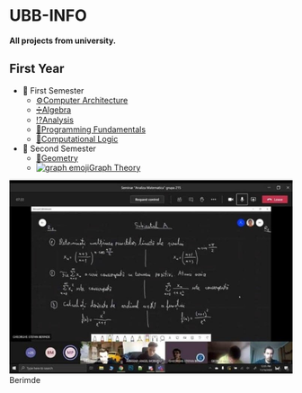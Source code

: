 # UBB-INFO
**All projects from university.**
## First Year
* 📂 First Semester
  * [⚙️Computer Architecture](https://github.com/TudorMurariu/UBB-INFO/tree/main/an1/Semestrul1/ASC)
  * [➗Algebra](https://github.com/TudorMurariu/UBB-INFO/tree/main/an1/Semestrul1/Algebra)
  * [⁉️Analysis](https://github.com/TudorMurariu/UBB-INFO/tree/main/an1/Semestrul1/Analiza)
  * [🔰Programming Fundamentals](https://github.com/TudorMurariu/UBB-INFO/tree/main/an1/Semestrul1/Fundamentele%20Programarii)
  * [🗿Computational Logic](https://github.com/TudorMurariu/UBB-INFO/tree/main/an1/Semestrul1/Logica%20Computationala)
* 📂 Second Semester
  * [📐Geometry](https://github.com/TudorMurariu/UBB-INFO/tree/main/an1/Semestrul2/Geometrie)
  * [![graph emoji ](https://cdn.iconscout.com/icon/premium/png-256-thumb/graph-theory-1807124-1534162.png)Graph Theory](https://github.com/TudorMurariu/UBB-INFO/tree/main/an1/Semestrul2/Graph-Theory)

![Poza cu berimde](https://github.com/TudorMurariu/UBB-INFO/blob/main/an1/Semestrul1/Analiza/Partial/SUbiectPartialA.jpg)<br>
Berimde
